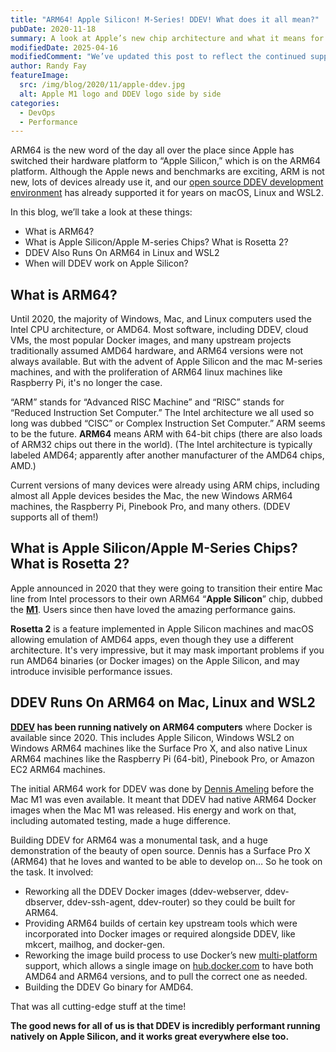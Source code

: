 ```yaml
---
title: "ARM64! Apple Silicon! M-Series! DDEV! What does it all mean?"
pubDate: 2020-11-18
summary: A look at Apple’s new chip architecture and what it means for DDEV.
modifiedDate: 2025-04-16
modifiedComment: "We’ve updated this post to reflect the continued support for Apple Silicon since it was first published."
author: Randy Fay
featureImage:
  src: /img/blog/2020/11/apple-ddev.jpg
  alt: Apple M1 logo and DDEV logo side by side
categories:
  - DevOps
  - Performance
---
```


ARM64 is the new word of the day all over the place since Apple has switched their hardware platform to “Apple Silicon,” which is on the ARM64 platform. Although the Apple news and benchmarks are exciting, ARM is not new, lots of devices already use it, and our [open source DDEV development environment](https://github.com/ddev/ddev/releases) has already supported it for years on macOS, Linux and WSL2.

In this blog, we’ll take a look at these things:

- What is ARM64?
- What is Apple Silicon/Apple M-series Chips? What is Rosetta 2?
- DDEV Also Runs On ARM64 in Linux and WSL2
- When will DDEV work on Apple Silicon?

## What is ARM64?

Until 2020, the majority of Windows, Mac, and Linux computers used the Intel CPU architecture, or AMD64. Most software, including DDEV, cloud VMs, the most popular Docker images, and many upstream projects traditionally assumed AMD64 hardware, and ARM64 versions were not always available. But with the advent of Apple Silicon and the mac M-series machines, and with the proliferation of ARM64 linux machines like Raspberry Pi, it's no longer the case.

“ARM” stands for “Advanced RISC Machine” and “RISC” stands for “Reduced Instruction Set Computer.” The Intel architecture we all used so long was dubbed “CISC” or Complex Instruction Set Computer.” ARM seems to be the future. **ARM64** means ARM with 64-bit chips (there are also loads of ARM32 chips out there in the world). (The Intel architecture is typically labeled AMD64; apparently after another manufacturer of the AMD64 chips, AMD.)

Current versions of many devices were already using ARM chips, including almost all Apple devices besides the Mac, the new Windows ARM64 machines, the Raspberry Pi, Pinebook Pro, and many others. (DDEV supports all of them!)

## What is Apple Silicon/Apple M-Series Chips? What is Rosetta 2?

Apple announced in 2020 that they were going to transition their entire Mac line from Intel processors to their own ARM64 “**Apple Silicon**” chip, dubbed the [**M1**](https://www.apple.com/mac/m1/). Users since then have loved the amazing performance gains.

**Rosetta 2** is a feature implemented in Apple Silicon machines and macOS allowing emulation of AMD64 apps, even though they use a different architecture. It's very impressive, but it may mask important problems if you run AMD64 binaries (or Docker images) on the Apple Silicon, and may introduce invisible performance issues.

## DDEV Runs On ARM64 on Mac, Linux and WSL2

**[DDEV](https://github.com/ddev/ddev/) has been running natively on ARM64 computers** where Docker is available since 2020. This includes Apple Silicon, Windows WSL2 on Windows ARM64 machines like the Surface Pro X, and also native Linux ARM64 machines like the Raspberry Pi (64-bit), Pinebook Pro, or Amazon EC2 ARM64 machines.

The initial ARM64 work for DDEV was done by [Dennis Ameling](https://github.com/dennisameling) before the Mac M1 was even available. It meant that DDEV had native ARM64 Docker images when the Mac M1 was released. His energy and work on that, including automated testing, made a huge difference.

Building DDEV for ARM64 was a monumental task, and a huge demonstration of the beauty of open source. Dennis has a Surface Pro X (ARM64) that he loves and wanted to be able to develop on… So he took on the task. It involved:

- Reworking all the DDEV Docker images (ddev-webserver, ddev-dbserver, ddev-ssh-agent, ddev-router) so they could be built for ARM64.
- Providing ARM64 builds of certain key upstream tools which were incorporated into Docker images or required alongside DDEV, like mkcert, mailhog, and docker-gen.
- Reworking the image build process to use Docker’s new [multi-platform](https://docs.docker.com/build/building/multi-platform/) support, which allows a single image on [hub.docker.com](http://hub.docker.com) to have both AMD64 and ARM64 versions, and to pull the correct one as needed.
- Building the DDEV Go binary for AMD64.

That was all cutting-edge stuff at the time!

**The good news for all of us is that DDEV is incredibly performant running natively on Apple Silicon, and it works great everywhere else too.**
